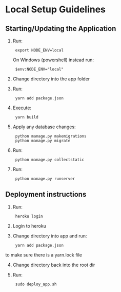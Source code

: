 # Local Setup Guidelines

## Starting/Updating the Application

1) Run:

        export NODE_ENV=local

	
	On Windows (powershell) instead run:
	
		$env:NODE_ENV="local"
		
                
2) Change directory into the app folder
3) Run:
        
        yarn add package.json

4) Execute:

        yarn build
	
5) Apply any database changes:

        python manage.py makemigrations
        python manage.py migrate

6) Run:

        python manage.py collectstatic

7) Run:

        python manage.py runserver

## Deployment instructions
1) Run:

        heroku login

2) Login to heroku

3) Change directory into app and run:

        yarn add package.json
        
to make sure there is a yarn.lock file

4) Change directory back into the root dir

5) Run:

        sudo deploy_app.sh
